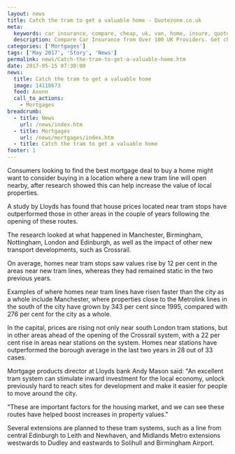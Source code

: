 ```yaml
---
layout: news
title: Catch the tram to get a valuable home - Quotezone.co.uk
meta:
  keywords: car insurance, compare, cheap, uk, van, home, insure, quotes, online, comparison, bike, loans, life
  description: Compare Car Insurance from Over 100 UK Providers. Get cheap quotes online now using our fast, free, secure comparison site
categories: ['Mortgages']
tags: ['May 2017', 'Story', 'News']
permalink: news/Catch-the-tram-to-get-a-valuable-home.htm
date: 2017-05-15 07:30:00
news:
  title: Catch the tram to get a valuable home
  image: 14118673
  feed: Axonn
  call_to_actions:
    - Mortgages
breadcrumb:
  - title: News
    url: /news/index.htm
  - title: Mortgages
    url: /news/mortgages/index.htm
  - title: Catch the tram to get a valuable home
footer: 1
---
```


Consumers looking to find the best mortgage deal to buy a home might want to consider buying in a location where a new tram line will open nearby, after research showed this can help increase the value of local properties.

A study by Lloyds has found that house prices located near tram stops have outperformed those in other areas in the couple of years following the opening of these routes.&nbsp;

The research looked at what happened in Manchester, Birmingham, Nottingham, London and Edinburgh, as well as the impact of other new transport developments, such as Crossrail.

On average, homes near tram stops saw values rise by 12 per cent in the areas near new tram lines, whereas they had remained static in the two previous years.&nbsp;

Examples of where homes near tram lines have risen faster than the city as a whole include Manchester, where properties close to the Metrolink lines in the south of the city have grown by 343 per cent since 1995, compared with 276 per cent for the city as a whole. &nbsp;

In the capital, prices are rising not only near south London tram stations, but in other areas ahead of the opening of the Crossrail system, with a 22 per cent rise in areas near stations on the system. Homes near stations have outperformed the borough average in the last two years in 28 out of 33 cases.&nbsp;

Mortgage products director at Lloyds bank Andy Mason said: &quot;An excellent tram system can stimulate inward investment for the local economy, unlock previously hard to reach sites for development and make it easier for people to move around the city.

&quot;These are important factors for the housing market, and we can see these routes have helped boost increases in property values.&quot;

Several extensions are planned to these tram systems, such as a line from central Edinburgh to Leith and Newhaven, and Midlands Metro extensions westwards to Dudley and eastwards to Solihull and Birmingham Airport.
